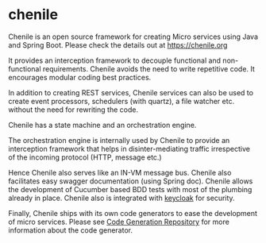 # chenile

Chenile is an open source framework for creating Micro services using Java and Spring Boot. 
Please check the details out at https://chenile.org

It provides an interception framework to decouple functional and non-functional requirements.
Chenile avoids the need to write repetitive code. It encourages modular coding best practices. 

In addition to creating REST services, Chenile services can also be used to create event processors, 
schedulers (with quartz), a file watcher etc. without the need for rewriting the code. 

Chenile has a state machine and an orchestration engine.  

The orchestration engine is internally used by Chenile to provide an interception framework that helps in 
disinter-mediating traffic irrespective of the incoming protocol (HTTP, message etc.)

Hence Chenile also serves like an IN-VM message bus. Chenile also facilitates easy swagger documentation 
(using Spring doc). 
Chenile allows the development of Cucumber based BDD tests with most of the plumbing already in place.
Chenile also is integrated with [keycloak](https://www.keycloak.org/) for security. 

Finally, Chenile ships with its own code generators to ease the development of micro services. 
Please see [Code Generation Repository](https://github.com/rajakolluru/chenile-gen) for more information 
about the code generator.


